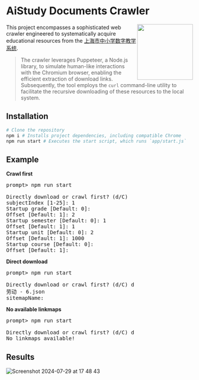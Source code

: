 # AiStudy Documents Crawler

<img src="https://github.com/user-attachments/assets/4b1bfcf1-8d6d-4844-8e74-c052b6282634" height="150" align="right"/>

This project encompasses a sophisticated web crawler engineered to systematically acquire educational resources from the [上海市中小学数字教学系统](https://sz-api.ai-study.net/).

> The crawler leverages Puppeteer, a Node.js library, to simulate human-like interactions with the Chromium browser, enabling the efficient extraction of download links.
> Subsequently, the tool employs the `curl` command-line utility to facilitate the recursive downloading of these resources to the local system.

## Installation

```bash
# Clone the repository
npm i # Installs project dependencies, including compatible Chrome
npm run start # Executes the start script, which runs `app/start.js`
```

## Example

**Crawl first**

<pre>
prompt> npm run start

Directly download or crawl first? (d/C) 
subjectIndex [1-25]: 1
Startup grade [Default: 0]: 
Offset [Default: 1]: 2
Startup semester [Default: 0]: 1
Offset [Default: 1]: 1
Startup unit [Default: 0]: 2
Offset [Default: 1]: 1000
Startup course [Default: 0]: 
Offset [Default: 1]: 
</pre>

**Direct download**

<pre>
prompt> npm run start

Directly download or crawl first? (d/C) d
劳动 - 6.json
sitemapName:
</pre>

**No available linkmaps**

<pre>
prompt> npm run start

Directly download or crawl first? (d/C) d
No linkmaps available!
</pre>

## Results

![Screenshot 2024-07-29 at 17 48 43](https://github.com/user-attachments/assets/f516517a-6561-4987-a64a-800955339ebf)
